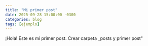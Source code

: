 ```yaml
---
title: "Mi primer post"
date: 2025-09-28 15:00:00 -0300
categories: blog
tags: [ejemplo]
---
```


¡Hola! Este es mi primer post.
Crear carpeta _posts y primer post"
